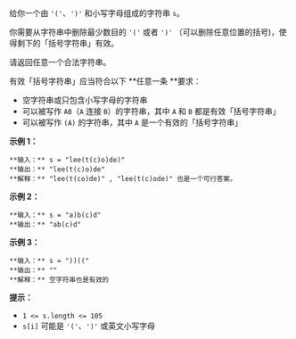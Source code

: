 给你一个由 `'('`、`')'` 和小写字母组成的字符串 `s`。

你需要从字符串中删除最少数目的 `'('` 或者 `')'` （可以删除任意位置的括号)，使得剩下的「括号字符串」有效。

请返回任意一个合法字符串。

有效「括号字符串」应当符合以下  **任意一条  **要求：

  * 空字符串或只包含小写字母的字符串
  * 可以被写作 `AB`（`A` 连接 `B`）的字符串，其中 `A` 和 `B` 都是有效「括号字符串」
  * 可以被写作 `(A)` 的字符串，其中 `A` 是一个有效的「括号字符串」



**示例 1：**

    
    
    **输入：** s = "lee(t(c)o)de)"
    **输出：** "lee(t(c)o)de"
    **解释：** "lee(t(co)de)" , "lee(t(c)ode)" 也是一个可行答案。
    

**示例 2：**

    
    
    **输入：** s = "a)b(c)d"
    **输出：** "ab(c)d"
    

**示例 3：**

    
    
    **输入：** s = "))(("
    **输出：** ""
    **解释：** 空字符串也是有效的
    



**提示：**

  * `1 <= s.length <= 105`
  * `s[i]` 可能是 `'('`、`')'` 或英文小写字母


